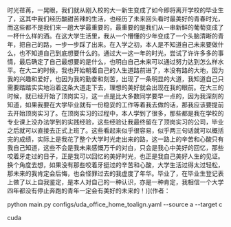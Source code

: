 
时光荏苒，一晃眼，我们就从刚入校的大一新生变成了如今即将离开学校的毕业生了，这其中我们经历酸甜苦辣的生活，也经历了未来回头看时最美好的青春时光，而这些都不是我们来一趟大学最重要的，最重要的是我们从一串新鲜的葡萄变成了一杯什么样的酒。在这大学生活里，我从一个懵懂的少年变成了一个头脑清晰的青年，把自己的路，一步一步踩了出来。在⼊学之初，本⼈是不知道自己未来要做什么，也不知道自己到底想要什么的。通过大一这一年的时光，尝试了许许多多的事情，最后确定了自己最想要的是什么，也明白自己未来可以通过努力达到怎么样水平。在大二的时候，我也开始朝着自己的⼈生道路前进了，本没有路的大地，因为我的兴趣和爱好，也因为我的勤奋和刻苦，出现了一条明显的大道，我知道自己只需要踏踏实实地沿着这条大道走下去，理想的美好就会出现在我的眼前。在大三的时候，就已经开始了顶岗实习，这⼀点是比大多数同学要早一点的，因为我深刻的知道，如果我要在大学毕业就有一份稳妥的工作等着我去做的话，那我应该要提前去开始顶岗实习了。在顶岗实习的过程中，本⼈学到了很多，那些都是我在学校的专业课上没办法学到的实践经验，这些经验让我最终留在了顶岗实习的公司，毕业之后就可以直接去正式上班了。这些看起来似乎很容易，似乎两三句话就可以概括完的成绩，实际上是我花了整个大学时光走出来的路，这一路上的辛苦和心酸只有我自己知道，这些不会是我未来感慨万千的对白，只会是我心中美好的回忆，那些咬着牙走过的日子，正是我可以回忆的美好时光，也正是我自己美好人生的见证。换个角度去想，如果没有那些咬着牙挺过的辛苦和心酸，大学生活过得太过轻松，那未来的我肯定会后悔，也会怪罪过去的我虚度了年华。毕业了，在毕业生登记表上做了以上自我鉴定，是本⼈对自己的一种认识，亦是一种肯定，我相信一个大学四年都没有停止奔跑的青年一定会有美好的未来的！)](作者：

python main.py configs/uda_office_home_toalign.yaml --source a --target c

cuda
